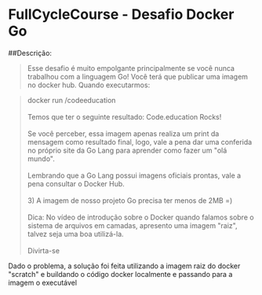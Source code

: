 # FullCycleCourse - Desafio Docker Go

##Descrição:
>Esse desafio é muito empolgante principalmente se você nunca trabalhou com a linguagem Go!
Você terá que publicar uma imagem no docker hub. Quando executarmos:

>docker run <seu-user>/codeeducation<br><br>Temos que ter o seguinte resultado: Code.education Rocks!<br><br>Se você perceber, essa imagem apenas realiza um print da mensagem como resultado final, logo, vale a pena dar uma conferida no próprio site da Go Lang para aprender como fazer um "olá mundo".<br><br>Lembrando que a Go Lang possui imagens oficiais prontas, vale a pena consultar o Docker Hub.<br><br>3) A imagem de nosso projeto Go precisa ter menos de 2MB =)<br><br>Dica: No vídeo de introdução sobre o Docker quando falamos sobre o sistema de arquivos em camadas, apresento uma imagem "raiz", talvez seja uma boa utilizá-la.<br><br>Divirta-se

  
Dado o problema, a solução foi feita utilizando a imagem raiz do docker "scratch" e buildando o código docker localmente e passando para a imagem o executável
